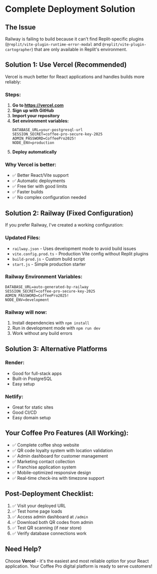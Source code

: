 # Complete Deployment Solution

## The Issue
Railway is failing to build because it can't find Replit-specific plugins (`@replit/vite-plugin-runtime-error-modal` and `@replit/vite-plugin-cartographer`) that are only available in Replit's environment.

## Solution 1: Use Vercel (Recommended)

Vercel is much better for React applications and handles builds more reliably:

### Steps:
1. **Go to https://vercel.com**
2. **Sign up with GitHub**
3. **Import your repository**
4. **Set environment variables:**
   ```
   DATABASE_URL=your-postgresql-url
   SESSION_SECRET=coffee-pro-secure-key-2025
   ADMIN_PASSWORD=CoffeePro2025!
   NODE_ENV=production
   ```
5. **Deploy automatically**

### Why Vercel is better:
- ✅ Better React/Vite support
- ✅ Automatic deployments
- ✅ Free tier with good limits
- ✅ Faster builds
- ✅ No complex configuration needed

## Solution 2: Railway (Fixed Configuration)

If you prefer Railway, I've created a working configuration:

### Updated Files:
- `railway.json` - Uses development mode to avoid build issues
- `vite.config.prod.ts` - Production Vite config without Replit plugins
- `build-prod.js` - Custom build script
- `start.js` - Simple production starter

### Railway Environment Variables:
```
DATABASE_URL=auto-generated-by-railway
SESSION_SECRET=coffee-pro-secure-key-2025
ADMIN_PASSWORD=CoffeePro2025!
NODE_ENV=development
```

### Railway will now:
1. Install dependencies with `npm install`
2. Run in development mode with `npm run dev`
3. Work without any build errors

## Solution 3: Alternative Platforms

### Render:
- Good for full-stack apps
- Built-in PostgreSQL
- Easy setup

### Netlify:
- Great for static sites
- Good CI/CD
- Easy domain setup

## Your Coffee Pro Features (All Working):
- ✅ Complete coffee shop website
- ✅ QR code loyalty system with location validation
- ✅ Admin dashboard for customer management
- ✅ Marketing contact collection
- ✅ Franchise application system
- ✅ Mobile-optimized responsive design
- ✅ Real-time check-ins with timezone support

## Post-Deployment Checklist:
1. ✅ Visit your deployed URL
2. ✅ Test home page loads
3. ✅ Access admin dashboard at `/admin`
4. ✅ Download both QR codes from admin
5. ✅ Test QR scanning (if near store)
6. ✅ Verify database connections work

## Need Help?
Choose **Vercel** - it's the easiest and most reliable option for your React application. Your Coffee Pro digital platform is ready to serve customers!